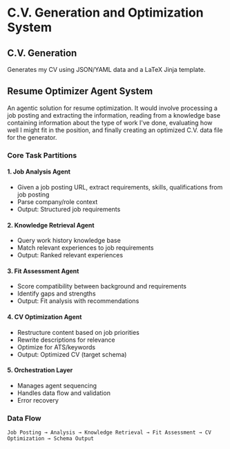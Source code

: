 # C.V. Generation and Optimization System

## C.V. Generation

Generates my CV using JSON/YAML data and a LaTeX Jinja template.

## Resume Optimizer Agent System

An agentic solution for resume optimization. It would involve processing a job
posting and extracting the information, reading from a knowledge base containing
information about the type of work I've done, evaluating how well I might fit in
the position, and finally creating an optimized C.V. data file for the generator.

### Core Task Partitions

#### 1. Job Analysis Agent

- Given a job posting URL, extract requirements, skills, qualifications from job posting
- Parse company/role context
- Output: Structured job requirements

#### 2. Knowledge Retrieval Agent  

- Query work history knowledge base
- Match relevant experiences to job requirements
- Output: Ranked relevant experiences

#### 3. Fit Assessment Agent

- Score compatibility between background and requirements
- Identify gaps and strengths
- Output: Fit analysis with recommendations

#### 4. CV Optimization Agent

- Restructure content based on job priorities
- Rewrite descriptions for relevance
- Optimize for ATS/keywords
- Output: Optimized CV (target schema)

#### 5. Orchestration Layer

- Manages agent sequencing
- Handles data flow and validation
- Error recovery

### Data Flow

```
Job Posting → Analysis → Knowledge Retrieval → Fit Assessment → CV Optimization → Schema Output
```
